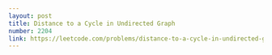 ```yaml
---
layout: post
title: Distance to a Cycle in Undirected Graph
number: 2204
link: https://leetcode.com/problems/distance-to-a-cycle-in-undirected-graph
---
```

